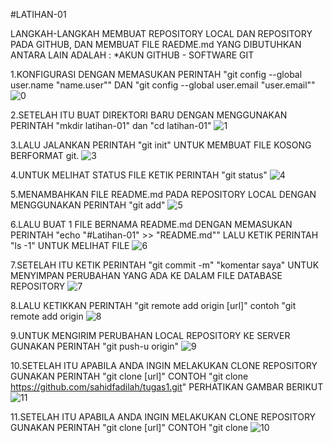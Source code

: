 #LATIHAN-01

LANGKAH-LANGKAH MEMBUAT REPOSITORY LOCAL DAN REPOSITORY PADA GITHUB, DAN MEMBUAT FILE RAEDME.md
YANG DIBUTUHKAN ANTARA LAIN ADALAH : *AKUN GITHUB - SOFTWARE GIT

  1.KONFIGURASI DENGAN MEMASUKAN PERINTAH "git config --global user.name "name.user"" DAN "git config --global user.email "user.email""
  ![0](https://user-images.githubusercontent.com/57042947/67636396-be54f380-f902-11e9-91ab-d27a1598d465.png)

  2.SETELAH ITU BUAT DIREKTORI BARU DENGAN MENGGUNAKAN PERINTAH "mkdir latihan-01" dan "cd latihan-01"
  ![1](https://user-images.githubusercontent.com/57042947/67636399-be54f380-f902-11e9-85f1-ad95b29b019d.png)

  3.LALU JALANKAN PERINTAH "git init" UNTUK MEMBUAT FILE KOSONG BERFORMAT git.
  ![3](https://user-images.githubusercontent.com/57042947/67636401-beed8a00-f902-11e9-84fb-14d861fe7565.png)

  4.UNTUK MELIHAT STATUS FILE KETIK PERINTAH "git status"
  ![4](https://user-images.githubusercontent.com/57042947/67636402-beed8a00-f902-11e9-8f21-3873657876d3.png)
  
  5.MENAMBAHKAN FILE README.md PADA REPOSITORY LOCAL DENGAN MENGGUNAKAN PERINTAH "git add" 
  ![5](https://user-images.githubusercontent.com/57042947/67636403-bf862080-f902-11e9-839f-f7b197608c03.png)
  
  6.LALU BUAT 1 FILE BERNAMA README.md DENGAN MEMASUKAN PERINTAH "echo "#Latihan-01" >> "README.md"" LALU KETIK PERINTAH "ls -1" UNTUK       MELIHAT FILE 
  ![6](https://user-images.githubusercontent.com/57042947/67636404-bf862080-f902-11e9-9cea-e7072b63f455.png)
  
  7.SETELAH ITU KETIK PERINTAH "git commit -m" "komentar saya" UNTUK MENYIMPAN PERUBAHAN YANG ADA KE DALAM FILE DATABASE REPOSITORY
  ![7](https://user-images.githubusercontent.com/57042947/67636405-c01eb700-f902-11e9-8b61-a60e2ccd00c2.png)
  
  8.LALU KETIKKAN PERINTAH "git remote add origin [url]" contoh "git remote add origin
  ![8](https://user-images.githubusercontent.com/57042947/67636406-c0b74d80-f902-11e9-80dc-fddfdac54180.png)
  
  9.UNTUK MENGIRIM PERUBAHAN LOCAL REPOSITORY KE SERVER GUNAKAN PERINTAH "git push-u origin"
  ![9](https://user-images.githubusercontent.com/57042947/67636407-c14fe400-f902-11e9-9bc4-8d91f8dbfedb.png)
  
  10.SETELAH ITU APABILA ANDA INGIN MELAKUKAN CLONE REPOSITORY GUNAKAN PERINTAH "git clone [url]" CONTOH "git clone        https://github.com/sahidfadilah/tugas1.git" PERHATIKAN GAMBAR BERIKUT
  ![11](https://user-images.githubusercontent.com/57042947/67637018-ff500680-f908-11e9-8063-6f9f1f37502f.png)
  
  11.SETELAH ITU APABILA ANDA INGIN MELAKUKAN CLONE REPOSITORY GUNAKAN PERINTAH "git clone [url]" CONTOH "git clone
  ![10](https://user-images.githubusercontent.com/57042947/67636410-c2811100-f902-11e9-9488-70b45c46e2f2.png)
